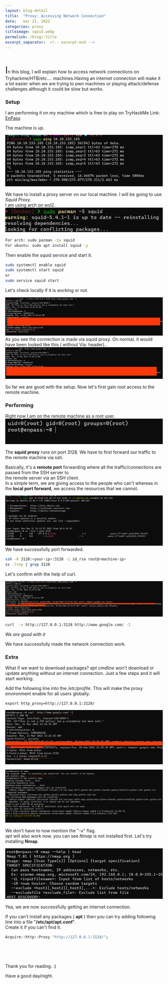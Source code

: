 ```yaml
---
layout: blog-detail
title:  "Proxy: Accessing Network Connection"
date:   mar 21, 2022
categories: proxy
titleimage: squid.webp
permalink: /blog/:title
excerpt_separator:  <!-- excerpt-end -->
---
```


&nbsp;

<!-- excerpt-start --> <span style="font-size:30px;">I</span>n this blog, I will explain how to access network connections on Tryhackme/HTB/etc…. machines.Having an internet connection will make it a lot easier when we are trying to pwn machines <!-- excerpt-end --> or playing attack/defense challenges although it could be slow but works.

### Setup
I am performing it on my machine which is free to play on TryHackMe
Link: [EnPass](https://tryhackme.com/room/enpass)

The machine is up.

![ connected ><](/assets/img/blog3-proxy/1.png)

We have to install a proxy server on our local machine. I will be going to use *Squid Proxy*.<br>
I am using arch on wsl2.
![ squid-install ><](/assets/img/blog3-proxy/2.png)

```bash
For arch: sudo pacman -Sy squid
For ubuntu: sudo apt install squid -y
```
Then enable the squid service and start it.

```bash
sudo systemctl enable squid
sudo systemctl start squid
or
sudo service squid start
```
Let's check locally if it is working or not.

![ squid-check ><](/assets/img/blog3-proxy/3.png)
As you see the connection is made via squid proxy.
On normal, it would have been looked like this ( without Via: header)..
![ squid-check ><](/assets/img/blog3-proxy/4.png)

So far we are good with the setup. Now let's first gain root access to the remote machine.

### Performing

Right now I am on the remote machine as a root user.
![ root-access ><](/assets/img/blog3-proxy/5.png)

The **squid proxy** runs on port 3128. We have to first forward our traffic to the remote machine via ssh.

Basically, it's a **remote port** forwarding where all the traffic/connections are passed from the SSH server to <br>the remote server via an SSH client. <br>In a simple term, we are giving access to the people who can't whereas in the **local port forward**, we access the resources that we cannot.

![ port-forwarding ><](/assets/img/blog3-proxy/6.png)
We have successfully port forwarded.
```bash
ssh -R 3128:<your-ip>:3128 -i id_rsa root@<machine-ip>
ss -ltnp | grep 3128
```
Let's confirm with the help of curl.

![ proxy-check ><](/assets/img/blog3-proxy/7.png)


```bash
curl  -x http://127.0.0.1:3128 http://www.google.com/ -I
```
*We are good with it*

We have successfully made the network connection work. 

### Extra

What if we want to download packages? *apt cmdline* won't download or update anything without an internet connection. 
Just a few steps and it will start working.

Add the following line into the */etc/profile*. This will make the proxy environment enable for all users globally.

```
export http_proxy=http://127.0.0.1:3128/
```

![ proxy-check-without-x ><](/assets/img/blog3-proxy/8.png)

![ proxy-check-without-x ><](/assets/img/blog3-proxy/9.png)

We don't have to now mention the "-x" flag.<br>*apt* will also work now. you can see *Nmap*  is not installed first. Let's try installing **Nmap**.

![ proxy-check-without-x ><](/assets/img/blog3-proxy/10.png)

Yea, we are now successfully getting an internet connection.

If you can't install any packages ( **apt** ) then you can try adding following line into a file "**/etc/apt/apt.conf**".<br>Create it if you can't find it.
```bash
Acquire::http::Proxy "http://127.0.0.1:3128/";
```

&nbsp;

&nbsp;

Thank you for reading. :)

Have a good day/night.
